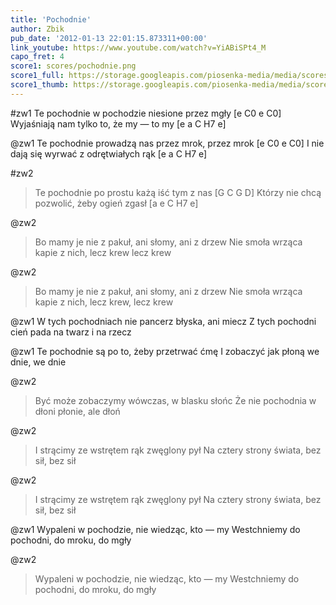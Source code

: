 ```yaml
---
title: 'Pochodnie'
author: Zbik
pub_date: '2012-01-13 22:01:15.873311+00:00'
link_youtube: https://www.youtube.com/watch?v=YiABiSPt4_M
capo_fret: 4
score1: scores/pochodnie.png
score1_full: https://storage.googleapis.com/piosenka-media/media/scores/pochodnie.png
score1_thumb: https://storage.googleapis.com/piosenka-media/media/scores/pochodnie.png.180x0_q85_upscale.jpg
---
```


#zw1
Te pochodnie w pochodzie niesione przez mgły [e C0 e C0]
Wyjaśniają nam tylko to, że my — to my [e a C H7 e]

@zw1
Te pochodnie prowadzą nas przez mrok, przez mrok [e C0 e C0]
I nie dają się wyrwać z odrętwiałych rąk [e a C H7 e]

#zw2
>Te pochodnie po prostu każą iść tym z nas [G C G D]
>Którzy nie chcą pozwolić, żeby ogień zgasł [a e C H7 e]

@zw2
>Bo mamy je nie z pakuł, ani słomy, ani z drzew
>Nie smoła wrząca kapie z nich, lecz krew lecz krew

@zw2
>Bo mamy je nie z pakuł, ani słomy, ani z drzew
>Nie smoła wrząca kapie z nich, lecz krew, lecz krew

@zw1
W tych pochodniach nie pancerz błyska, ani miecz
Z tych pochodni cień pada na twarz i na rzecz

@zw1
Te pochodnie są po to, żeby przetrwać ćmę
I zobaczyć jak płoną we dnie, we dnie

@zw2
>Być może zobaczymy wówczas, w blasku słońc
>Że nie pochodnia w dłoni płonie, ale dłoń

@zw2
>I strącimy ze wstrętem rąk zwęglony pył
>Na cztery strony świata, bez sił, bez sił

@zw2
>I strącimy ze wstrętem rąk zwęglony pył
>Na cztery strony świata, bez sił, bez sił

@zw1
Wypaleni w pochodzie, nie wiedząc, kto — my
Westchniemy do pochodni, do mroku, do mgły

@zw2
>Wypaleni w pochodzie, nie wiedząc, kto — my
>Westchniemy do pochodni, do mroku, do mgły